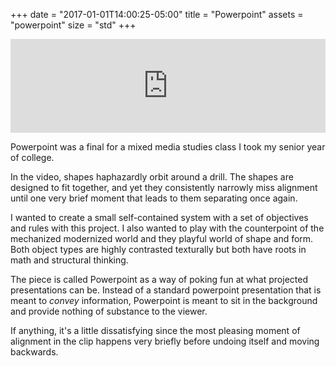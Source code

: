 +++
date = "2017-01-01T14:00:25-05:00"
title = "Powerpoint"
assets = "powerpoint"
size = "std"
+++

<div class="videoWrapper">
<iframe src="https://player.vimeo.com/video/173984674" width="100%" frameborder="0" webkitallowfullscreen mozallowfullscreen allowfullscreen></iframe>
</div>

Powerpoint was a final for a mixed media studies class I took my senior year of college.

In the video, shapes haphazardly orbit around a drill. The shapes are designed to fit together, and yet they consistently narrowly miss alignment until one very brief moment that leads to them separating once again.

I wanted to create a small self-contained system with a set of objectives and rules with this project. I also wanted to play with the counterpoint of the mechanized modernized world and they playful world of shape and form. Both object types are highly contrasted texturally but both have roots in math and structural thinking.

The piece is called Powerpoint as a way of poking fun at what projected presentations can be. Instead of a standard powerpoint presentation that is meant to _convey_ information, Powerpoint is meant to sit in the background and provide nothing of substance to the viewer.

If anything, it's a little dissatisfying since the most pleasing moment of alignment in the clip happens very briefly before undoing itself and moving backwards.
